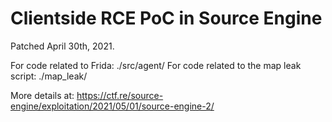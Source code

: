 # Clientside RCE PoC in Source Engine

Patched April 30th, 2021.

For code related to Frida: ./src/agent/
For code related to the map leak script: ./map_leak/

More details at: https://ctf.re/source-engine/exploitation/2021/05/01/source-engine-2/
